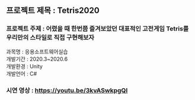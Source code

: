 ## 프로젝트 제목 : Tetris2020<br>
### 프로젝트 주제 : 어렸을 때 한번쯤 즐겨보았던 대표적인 고전게임 Tetris를 우리만의 스타일로 직접 구현해보자

과목명 : 응용소프트웨어실습<br>
개발기간 : 2020.3~2020.6<br>
개발환경 : Unity<br> 
개발언어 : C#<br>
### 시연 영상 : https://youtu.be/3kvASwkpgQI
